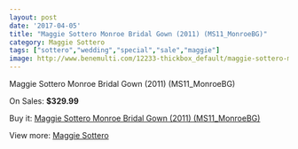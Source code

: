 ```yaml
---
layout: post
date: '2017-04-05'
title: "Maggie Sottero Monroe Bridal Gown (2011) (MS11_MonroeBG)"
category: Maggie Sottero
tags: ["sottero","wedding","special","sale","maggie"]
image: http://www.benemulti.com/12233-thickbox_default/maggie-sottero-monroe-bridal-gown-2011-ms11monroebg.jpg
---
```

Maggie Sottero Monroe Bridal Gown (2011) (MS11_MonroeBG)

On Sales: **$329.99**
<a href="https://www.benemulti.com/en/maggie-sottero/4584-maggie-sottero-monroe-bridal-gown-2011-ms11monroebg.html"><amp-img layout="responsive" width="600" height="600" src="//www.benemulti.com/12233-thickbox_default/maggie-sottero-monroe-bridal-gown-2011-ms11monroebg.jpg" alt="Maggie Sottero Monroe Bridal Gown (2011) (MS11_MonroeBG) 0" /></a>
<a href="https://www.benemulti.com/en/maggie-sottero/4584-maggie-sottero-monroe-bridal-gown-2011-ms11monroebg.html"><amp-img layout="responsive" width="600" height="600" src="//www.benemulti.com/12234-thickbox_default/maggie-sottero-monroe-bridal-gown-2011-ms11monroebg.jpg" alt="Maggie Sottero Monroe Bridal Gown (2011) (MS11_MonroeBG) 1" /></a>

Buy it: [Maggie Sottero Monroe Bridal Gown (2011) (MS11_MonroeBG)](https://www.benemulti.com/en/maggie-sottero/4584-maggie-sottero-monroe-bridal-gown-2011-ms11monroebg.html "Maggie Sottero Monroe Bridal Gown (2011) (MS11_MonroeBG)")

View more: [Maggie Sottero](https://www.benemulti.com/en/41-maggie-sottero "Maggie Sottero")